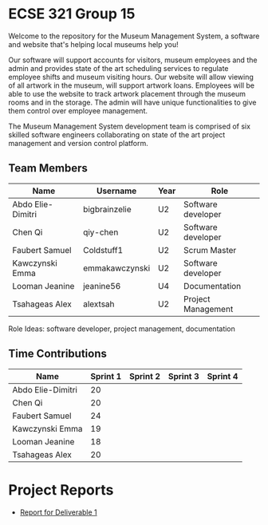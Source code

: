 # ECSE 321 Group 15 

Welcome to the repository for the Museum Management System, a software and website that's helping local museums help you! 

Our software will support accounts for visitors, museum employees and the admin and provides state of the art scheduling services to regulate employee shifts and museum visiting hours. Our website will allow viewing of all artwork in the museum, will support artwork loans. Employees will be able to use the website to track artwork placement through the museum rooms and in the storage. The admin will have unique functionalities to give them control over employee management.

The Museum Management System development team is comprised of six skilled software engineers collaborating on state of the art project management and version control platform.

## Team Members 
| Name | Username | Year | Role |
| ------------- | --- | --- | --- |
| Abdo Elie-Dimitri | bigbrainzelie | U2 | Software developer |
| Chen Qi  | qiy-chen  | U2 | Software developer |
| Faubert Samuel  | Coldstuff1 | U2 | Scrum Master |
| Kawczynski Emma  | emmakawczynski | U2 | Software developer |
| Looman Jeanine  | jeanine56 | U4 | Documentation |
| Tsahageas Alex  | alextsah | U2 | Project Management |

Role Ideas: software developer, project management, documentation

## Time Contributions
| Name  | Sprint 1 | Sprint 2 | Sprint 3 | Sprint 4 |
| ------------- | --- | --- | --- | --- |
| Abdo Elie-Dimitri  | 20 |  |  |  |
| Chen Qi  | 20 |  |  |  |
| Faubert Samuel  | 24 |  |  |  |
| Kawczynski Emma  | 19 |  |  |  |
| Looman Jeanine  | 18 |  |  |  |
| Tsahageas Alex | 20 |  |  |  |

# Project Reports

- [Report for Deliverable 1](https://github.com/McGill-ECSE321-Fall2022/project-group-15/wiki/Deliverable-1-Report)
